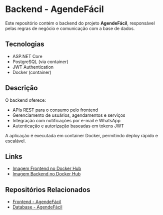 # Backend - AgendeFácil

Este repositório contém o backend do projeto **AgendeFácil**, responsável pelas regras de negócio e comunicação com a base de dados.

## Tecnologias

- ASP.NET Core
- PostgreSQL (via container)
- JWT Authentication
- Docker (container)

## Descrição

O backend oferece:
- APIs REST para o consumo pelo frontend
- Gerenciamento de usuários, agendamentos e serviços
- Integração com notificações por e-mail e WhatsApp
- Autenticação e autorização baseadas em tokens JWT

A aplicação é executada em container Docker, permitindo deploy rápido e escalável.

## Links

- [Imagem Frontend no Docker Hub](https://hub.docker.com/r/davidlsousa/frontend-agendefacil)
- [Imagem Backend no Docker Hub](https://hub.docker.com/r/davidlsousa/backend-agendefacil)

## Repositórios Relacionados

- [Frontend - AgendeFácil](https://github.com/DavidLSousa/frontend_agendeFacil)
- [Database - AgendeFácil](https://github.com/DavidLSousa/database_agendeFacil)
